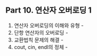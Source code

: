 ## Part 10. 연산자 오버로딩 1
1) 연산자 오버로딩의 이해와 유형 - 
2) 단항 연산자의 오버로딩 -
3) 교환법칙 문제의 해결 -
4) cout, cin, endl의 정체 - 
